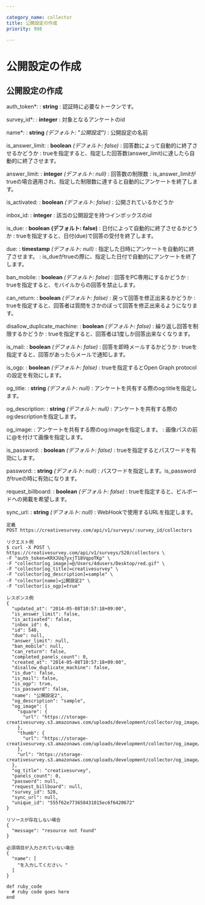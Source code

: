 ```yaml
---

category_name: collector
title: 公開設定の作成
priority: 998

---
```


# 公開設定の作成

## 公開設定の作成

auth_token*:
: __string__
: 認証時に必要なトークンです。

survey_id*:
: __integer__
: 対象となるアンケートのid

name*:
: __string__ _(デフォルト: "公開設定")_
: 公開設定の名前

is_answer_limit:
: __boolean__ _(デフォルト: false)_
: 回答数によって自動的に終了させるかどうか
: trueを指定すると、指定した回答数(answer_limit)に達したら自動的に終了させます。

answer_limit:
: __integer__ _(デフォルト: null)_
: 回答数の制限数
: is_answer_limitがtrueの場合適用され、指定した制限数に達すると自動的にアンケートを終了します。

is_activated:
: __boolean__ _(デフォルト: false)_
: 公開されているかどうか

inbox_id:
: __integer__
: 該当の公開設定を持つインボックスのid

is_due:
: __boolean__ __(デフォルト: false)__
: 日付によって自動的に終了させるかどうか
: trueを指定すると、日付(due)で回答の受付を終了します。

due:
: __timestamp__ _(デフォルト: null)_
: 指定した日時にアンケートを自動的に終了させます。
: is_dueがtrueの際に、指定した日付で自動的にアンケートを終了します。
 
ban_mobile:
: __boolean__ _(デフォルト: false)_
: 回答をPC専用にするかどうか
: trueを指定すると、モバイルからの回答を禁止します。

can_return:
: __boolean__ _(デフォルト: false)_
: 戻って回答を修正出来るかどうか
: trueを指定すると、回答者は質問をさかのぼって回答を修正出来るようになります。

disallow_duplicate_machine:
: __boolean__ _(デフォルト: false)_
: 繰り返し回答を制限するかどうか
: trueを指定すると、回答者は1度しか回答出来なくなります。

is_mail:
: __boolean__ _(デフォルト: false)_
: 回答を即時メールするかどうか
: trueを指定すると、回答があったらメールで通知します。

is_ogp:
: __boolean__ _(デフォルト: false)_
: trueを指定するとOpen Graph protocolの設定を有効にします。

og_title:
: __string__ _(デフォルト: null)_
: アンケートを共有する際のog:titleを指定します。

og_description:
: __string__ _(デフォルト: null)_
: アンケートを共有する際のog:descriptionを指定します。

og_image:
: アンケートを共有する際のog:imageを指定します。
: 画像パスの前に@を付けて画像を指定します。

is_password:
: __boolean__ _(デフォルト: false)_
: trueを指定するとパスワードを有効にします。

password:
: __string__ _(デフォルト: null)_
: パスワードを指定します。is_passwordがtrueの時に有効になります。

request_billboard:
: __boolean__ _(デフォルト: false)_
: trueを指定すると、ビルボードへの掲載を希望します。

sync_url:
: __string__ _(デフォルト: null)_
: WebHookで使用するURLを指定します。

~~~
定義
POST https://creativesurvey.com/api/v1/surveys/:survey_id/collectors

リクエスト例
$ curl -X POST \
https://creativesurvey.com/api/v1/surveys/520/collectors \
-F "auth_token=KRXJUq7yxjT18VqpoTKp" \
-F "collector[og_image]=@/Users/4dusers/Desktop/red.gif" \
-F "collector[og_title]=creativesurvey" \
-F "collector[og_description]=sample" \
-F "collector[name]=公開設定2" \
-F "collector[is_ogp]=true"

レスポンス例
{
  "updated_at": "2014-05-08T10:57:18+09:00",
  "is_answer_limit": false,
  "is_activated": false,
  "inbox_id": 6,
  "id": 540,
  "due": null,
  "answer_limit": null,
  "ban_mobile": null,
  "can_return": false,
  "completed_panels_count": 0,
  "created_at": "2014-05-08T10:57:18+09:00",
  "disallow_duplicate_machine": false,
  "is_due": false,
  "is_mail": false,
  "is_ogp": true,
  "is_password": false,
  "name": "公開設定2",
  "og_description": "sample",
  "og_image": {
    "square": {
      "url": "https://storage-creativesurvey.s3.amazonaws.com/uploads/development/collector/og_image/540/square_red.gif"
    },
    "thumb": {
      "url": "https://storage-creativesurvey.s3.amazonaws.com/uploads/development/collector/og_image/540/thumb_red.gif"
    },
    "url": "https://storage-creativesurvey.s3.amazonaws.com/uploads/development/collector/og_image/540/red.gif"
  },
  "og_title": "creativesurvey",
  "panels_count": 0,
  "password": null,
  "request_billboard": null,
  "survey_id": 528,
  "sync_url": null,
  "unique_id": "555f62e773658431015ec6f6420672"
}

リソースが存在しない場合
{
  "message": "resource not found"
}

必須項目が入力されていない場合
{
  "name": [
    "を入力してください。"
  ]
}
~~~


~~~
def ruby_code
  # ruby code goes here
end
~~~

　
　
